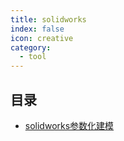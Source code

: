```yaml
---
title: solidworks
index: false
icon: creative
category:
  - tool
---
```


 ## 目录
- [solidworks参数化建模](solidworks参数化建模.md)
